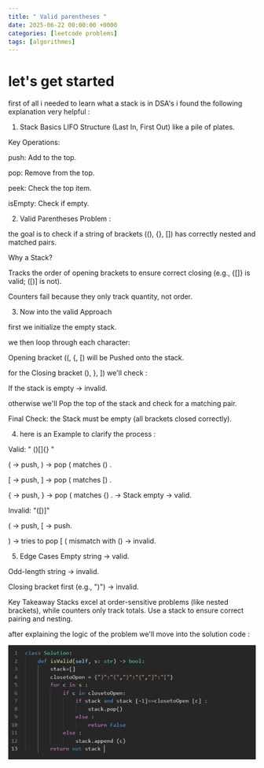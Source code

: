 ```yaml
---
title: " Valid parentheses "
date: 2025-06-22 00:00:00 +0000
categories: [leetcode problems]
tags: [algorithmes]
---
```


# let's get started 




first of all i needed to learn what a stack is in DSA's 
i found the following explanation very helpful : 




1. Stack Basics
LIFO Structure (Last In, First Out) like a pile of plates.

Key Operations:

push: Add to the top.

pop: Remove from the top.

peek: Check the top item.

isEmpty: Check if empty.





2. Valid Parentheses Problem : 

the goal is to check if a string of brackets ((), {}, []) has correctly nested and matched pairs.

Why a Stack?

Tracks the order of opening brackets to ensure correct closing (e.g., {[]} is valid; ([)] is not).

Counters fail because they only track quantity, not order.





3. Now into the valid Approach

first we initialize the empty stack.

we then loop through each character:

Opening bracket ((, {, [) will be Pushed onto the stack.

for the Closing bracket (), }, ]) we'll check : 

If the stack is empty → invalid.

otherwise we'll Pop the top of the stack and check for a matching pair.

Final Check: the Stack must be empty (all brackets closed correctly).





4. here is an Example to clarify the process : 


Valid: " ()[]{}  "

( → push, ) → pop ( matches () .

[ → push, ] → pop ( matches [)  .

{ → push, } → pop ( matches {)  .
→ Stack empty → valid.

Invalid: "([)]"

( → push, [ → push.

) → tries to pop [ ( mismatch with () → invalid.




5. Edge Cases
Empty string → valid.

Odd-length string → invalid.

Closing bracket first (e.g., ")") → invalid.

Key Takeaway
Stacks excel at order-sensitive problems (like nested brackets), while counters only track totals. Use a stack to ensure correct pairing and nesting.


after explaining the logic of the problem we'll move into the solution code :

![Alt text](/assets/img/photo.jpg)